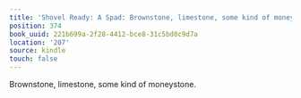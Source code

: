 ```yaml
---
title: 'Shovel Ready: A Spad: Brownstone, limestone, some kind of moneystone.'
position: 374
book_uuid: 221b699a-2f28-4412-bce8-31c5bd0c9d7a
location: '207'
source: kindle
touch: false
---
```


Brownstone, limestone, some kind of moneystone.
